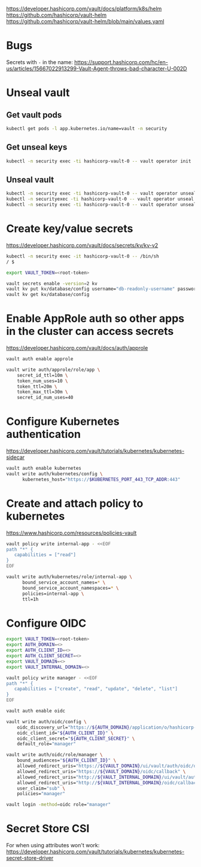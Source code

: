 https://developer.hashicorp.com/vault/docs/platform/k8s/helm
https://github.com/hashicorp/vault-helm
https://github.com/hashicorp/vault-helm/blob/main/values.yaml


# Bugs
Secrets with `-` in the name:
https://support.hashicorp.com/hc/en-us/articles/15667022913299-Vault-Agent-throws-bad-character-U-002D


# Unseal vault

## Get vault pods
```bash
kubectl get pods -l app.kubernetes.io/name=vault -n security
```

## Get unseal keys
```bash
kubectl -n security exec -ti hashicorp-vault-0 -- vault operator init
```

## Unseal vault
```bash
kubectl -n security exec -ti hashicorp-vault-0 -- vault operator unseal <unseal-key>
kubectl -n securityexec -ti hashicorp-vault-0 -- vault operator unseal <unseal-key>
kubectl -n security exec -ti hashicorp-vault-0 -- vault operator unseal <unseal-key>
```

# Create key/value secrets
https://developer.hashicorp.com/vault/docs/secrets/kv/kv-v2

```bash
kubectl -n security exec -it hashicorp-vault-0 -- /bin/sh
/ $

export VAULT_TOKEN=<root-token>

vault secrets enable -version=2 kv
vault kv put kv/database/config username="db-readonly-username" password="db-secret-password"
vault kv get kv/database/config
```

# Enable AppRole auth so other apps in the cluster can access secrets
https://developer.hashicorp.com/vault/docs/auth/approle

```bash
vault auth enable approle

vault write auth/approle/role/app \
    secret_id_ttl=10m \
    token_num_uses=10 \
    token_ttl=20m \
    token_max_ttl=30m \
    secret_id_num_uses=40

```

# Configure Kubernetes authentication
https://developer.hashicorp.com/vault/tutorials/kubernetes/kubernetes-sidecar
```bash
vault auth enable kubernetes
vault write auth/kubernetes/config \
      kubernetes_host="https://$KUBERNETES_PORT_443_TCP_ADDR:443"
```

# Create and attach policy to kubernetes
https://www.hashicorp.com/resources/policies-vault

```bash
vault policy write internal-app - <<EOF
path "*" {
   capabilities = ["read"]
}
EOF

vault write auth/kubernetes/role/internal-app \
      bound_service_account_names=* \
      bound_service_account_namespaces=* \
      policies=internal-app \
      ttl=1h
```

# Configure OIDC
```bash
export VAULT_TOKEN=<root-token>
export AUTH_DOMAIN=<>
export AUTH_CLIENT_ID=<>
export AUTH_CLIENT_SECRET=<>
export VAULT_DOMAIN=<>
export VAULT_INTERNAL_DOMAIN=<>

vault policy write manager - <<EOF
path "*" {
   capabilities = ["create", "read", "update", "delete", "list"]
}
EOF

vault auth enable oidc

vault write auth/oidc/config \
    oidc_discovery_url="https://${AUTH_DOMAIN}/application/o/hashicorp-vault/" \
    oidc_client_id="${AUTH_CLIENT_ID}" \
    oidc_client_secret="${AUTH_CLIENT_SECRET}" \
    default_role="manager"

vault write auth/oidc/role/manager \
    bound_audiences="${AUTH_CLIENT_ID}" \
    allowed_redirect_uris="https://${VAULT_DOMAIN}/ui/vault/auth/oidc/oidc/callback" \
    allowed_redirect_uris="https://${VAULT_DOMAIN}/oidc/callback" \
    allowed_redirect_uris="http://${VAULT_INTERNAL_DOMAIN}/ui/vault/auth/oidc/oidc/callback" \
    allowed_redirect_uris="http://${VAULT_INTERNAL_DOMAIN}/oidc/callback" \
    user_claim="sub" \
    policies="manager"

vault login -method=oidc role="manager"
```

# Secret Store CSI
For when using attributes won't work:
https://developer.hashicorp.com/vault/tutorials/kubernetes/kubernetes-secret-store-driver